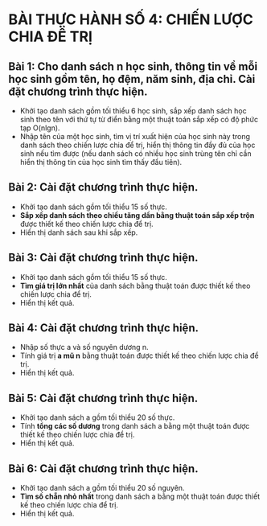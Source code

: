 # BÀI THỰC HÀNH SỐ 4: CHIẾN LƯỢC CHIA ĐỂ TRỊ
## Bài 1: Cho danh sách n học sinh, thông tin về mỗi học sinh gồm tên, họ đệm, năm sinh, địa chỉ. Cài đặt chương trình thực hiện.
- Khởi tạo danh sách gồm tối thiểu 6 học sinh, sắp xếp danh sách học sinh theo
tên với thứ tự từ điển bằng một thuật toán sắp xếp có độ phức tạp O(nlgn).
- Nhập tên của một học sinh, tìm vị trí xuất hiện của học sinh này trong danh
sách theo chiến lược chia để trị, hiển thị thông tin đầy đủ của học sinh nếu tìm
được (nếu danh sách có nhiều học sinh trùng tên chỉ cần hiển thị thông tin của
học sinh tìm thấy đầu tiên).
## Bài 2: Cài đặt chương trình thực hiện.
- Khởi tạo danh sách gồm tối thiểu 15 số thực.
- **Sắp xếp danh sách theo chiều tăng dần bằng thuật toán sắp xếp trộn** được thiết
kế theo chiến lược chia để trị.
- Hiển thị danh sách sau khi sắp xếp.
## Bài 3: Cài đặt chương trình thực hiện.
- Khởi tạo danh sách gồm tối thiểu 15 số thực.
- **Tìm giá trị lớn nhất** của danh sách bằng thuật toán được thiết kế theo chiến
lược chia để trị.
- Hiển thị kết quả.
## Bài 4: Cài đặt chương trình thực hiện.
- Nhập số thực a và số nguyên dương n.
- Tính giá trị **a mũ n** bằng thuật toán được thiết kế theo chiến lược chia để trị.
- Hiển thị kết quả.
## Bài 5: Cài đặt chương trình thực hiện.
- Khởi tạo danh sách a gồm tối thiểu 20 số thực.
- Tính **tổng các số dương** trong danh sách a bằng một thuật toán được thiết kế
theo chiến lược chia để trị.
- Hiển thị kết quả.
## Bài 6: Cài đặt chương trình thực hiện.
- Khởi tạo danh sách a gồm tối thiểu 20 số nguyên.
- **Tìm số chẵn nhỏ nhất** trong danh sách a bằng một thuật toán được thiết kế
theo chiến lược chia để trị.
- Hiển thị kết quả.